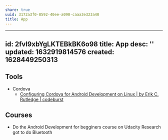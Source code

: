 ```yaml
---
share: true
uuid: 3172a3f0-8592-40ee-a090-caaa3e323a40
title: App
---
```

---
id: 2fvl9xbYgLKTEBkBK6o98
title: App
desc: ''
updated: 1632919814576
created: 1628449250313
---

## Tools

* Cordova
  * [Configuring Cordova for Android Development on Linux | by Erik C. Rutledge | codeburst](https://codeburst.io/configuring-cordova-for-android-development-on-linux-6ee4a28cd432)

## Courses

* Do the Android Development for begginers course on Udacity Research got to do Bluetooth
